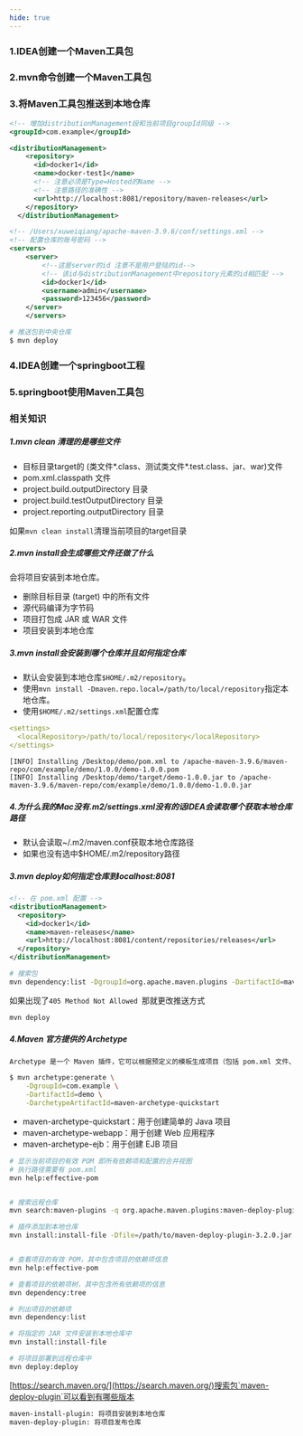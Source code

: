 ```yaml
---
hide: true
---
```


### 1.IDEA创建一个Maven工具包

### 2.mvn命令创建一个Maven工具包

### 3.将Maven工具包推送到本地仓库

```xml
<!-- 增加distributionManagement段和当前项目groupId同级 -->
<groupId>com.example</groupId>

<distributionManagement>
    <repository>
      <id>docker1</id>
      <name>docker-test1</name>
      <!-- 注意必须是Type=Hosted的Name -->
      <!-- 注意路径的准确性 -->
      <url>http://localhost:8081/repository/maven-releases</url>
    </repository>
  </distributionManagement>
```

```xml
<!-- /Users/xuweiqiang/apache-maven-3.9.6/conf/settings.xml -->
<!-- 配置仓库的账号密码 -->
<servers>
    <server>
        <!--这是server的id 注意不是用户登陆的id-->
        <!-- 该id与distributionManagement中repository元素的id相匹配 -->
        <id>docker1</id>
        <username>admin</username>
        <password>123456</password>
    </server>
    </servers>
```

```bash
# 推送包到中央仓库
$ mvn deploy
```

### 4.IDEA创建一个springboot工程

### 5.springboot使用Maven工具包


### 相关知识

##### 1.mvn clean 清理的是哪些文件

- 目标目录target的 (类文件*.class、测试类文件*.test.class、jar、war)文件
- pom.xml.classpath 文件
- project.build.outputDirectory 目录
- project.build.testOutputDirectory 目录
- project.reporting.outputDirectory 目录

如果`mvn clean install`清理当前项目的target目录

##### 2.mvn install会生成哪些文件还做了什么

会将项目安装到本地仓库。

- 删除目标目录 (target) 中的所有文件
- 源代码编译为字节码
- 项目打包成 JAR 或 WAR 文件
- 项目安装到本地仓库

##### 3.mvn install会安装到哪个仓库并且如何指定仓库

- 默认会安装到本地仓库`$HOME/.m2/repository`。
- 使用`mvn install -Dmaven.repo.local=/path/to/local/repository`指定本地仓库。
- 使用`$HOME/.m2/settings.xml`配置仓库

```yml
<settings>
  <localRepository>/path/to/local/repository</localRepository>
</settings>
```
```log
[INFO] Installing /Desktop/demo/pom.xml to /apache-maven-3.9.6/maven-repo/com/example/demo/1.0.0/demo-1.0.0.pom
[INFO] Installing /Desktop/demo/target/demo-1.0.0.jar to /apache-maven-3.9.6/maven-repo/com/example/demo/1.0.0/demo-1.0.0.jar
```

##### 4.为什么我的Mac没有.m2/settings.xml没有的话IDEA会读取哪个获取本地仓库路径

- 默认会读取~/.m2/maven.conf获取本地仓库路径
- 如果也没有选中$HOME/.m2/repository路径

##### 3.mvn deploy如何指定仓库到localhost:8081

```XML
<!-- 在 pom.xml 配置 -->
<distributionManagement>
  <repository>
    <id>docker1</id>
    <name>maven-releases</name>
    <url>http://localhost:8081/content/repositories/releases</url>
  </repository>
</distributionManagement>
```

```bash
# 搜索包
mvn dependency:list -DgroupId=org.apache.maven.plugins -DartifactId=maven-deploy-plugin
```

如果出现了`405 Method Not Allowed `那就更改推送方式


```bash
mvn deploy
```

##### 4.Maven 官方提供的 Archetype

```bash
Archetype 是一个 Maven 插件，它可以根据预定义的模板生成项目（包括 pom.xml 文件、源代码目录、测试目录等）

$ mvn archetype:generate \
    -DgroupId=com.example \
    -DartifactId=demo \
    -DarchetypeArtifactId=maven-archetype-quickstart
```
- maven-archetype-quickstart：用于创建简单的 Java 项目
- maven-archetype-webapp：用于创建 Web 应用程序
- maven-archetype-ejb：用于创建 EJB 项目



```bash
# 显示当前项目的有效 POM 即所有依赖项和配置的合并视图
# 执行路径需要有 pom.xml
mvn help:effective-pom


# 搜索远程仓库
mvn search:maven-plugins -q org.apache.maven.plugins:maven-deploy-plugin

# 插件添加到本地仓库
mvn install:install-file -Dfile=/path/to/maven-deploy-plugin-3.2.0.jar -DgroupId=org.apache.maven.plugins -DartifactId=maven-deploy-plugin -Dversion=3.2.0


# 查看项目的有效 POM，其中包含项目的依赖项信息
mvn help:effective-pom

# 查看项目的依赖项树，其中包含所有依赖项的信息
mvn dependency:tree

# 列出项目的依赖项
mvn dependency:list

# 将指定的 JAR 文件安装到本地仓库中
mvn install:install-file

# 将项目部署到远程仓库中
mvn deploy:deploy
```

[https://search.maven.org/](https://search.maven.org/)搜索包`maven-deploy-plugin`可以看到有哪些版本


```bash
maven-install-plugin: 将项目安装到本地仓库
maven-deploy-plugin: 将项目发布仓库
```